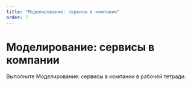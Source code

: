 ```yaml
---
title: "Моделирование: сервисы в компании"
order: 7
---
```


# Моделирование: сервисы в компании

Выполните Моделирование: сервисы в компании в рабочей тетради.
